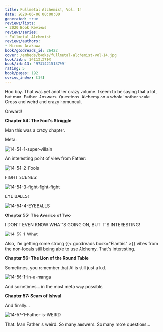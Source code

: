 ```yaml
---
title: Fullmetal Alchemist, Vol. 14
date: 2020-06-06 00:00:00
generated: true
reviews/lists:
- 2020 Book Reviews
reviews/series:
- Fullmetal Alchemist
reviews/authors:
- Hiromu Arakawa
book/goodreads_id: 26422
cover: /embeds/books/fullmetal-alchemist-vol-14.jpg
book/isbn: 142151379X
book/isbn13: '9781421513799'
rating: 5
book/pages: 192
series_index: [14]
---
```

Hoo boy. That was yet another crazy volume. I seem to be saying that a lot, but man. Father. Answers. Questions. Alchemy on a whole 'nother scale. Gross and weird and crazy homunculi.  

Onward!  

<!--more-->

 **Chapter 54: The Fool's Struggle**  

Man this was a crazy chapter.  

Meta:  

![14-54-1-super-villain](/embeds/books/attachments/14-54-1-super-villain.png)  

An interesting point of view from Father:  

![14-54-2-Fools](/embeds/books/attachments/14-54-2-fools.png)  

FIGHT SCENES:  

![14-54-3-fight-fight-fight](/embeds/books/attachments/14-54-3-fight-fight-fight.png)  

EYE BALLS!  

![14-54-4-EYEBALLS](/embeds/books/attachments/14-54-4-eyeballs.png)  

 **Chapter 55: The Avarice of Two**  

I DON'T EVEN KNOW WHAT'S GOING ON, BUT IT'S INTERESTING!  

![14-55-1-What](/embeds/books/attachments/14-55-1-what.png)  

Also, I'm getting some strong {{< goodreads book="Elantris" >}} vibes from the non-locals still being able to use Alchemy. That's interesting.  

**Chapter 56: The Lion of the Round Table**  

Sometimes, you remember that Al is still just a kid.  

![14-56-1-In-a-manga](/embeds/books/attachments/14-56-1-in-a-manga.png)  

And sometimes... in the most meta way possible.  

**Chapter 57: Scars of Ishval**  

And finally...  

![14-57-1-Father-is-WEIRD](/embeds/books/attachments/14-57-1-father-is-weird.png)  

That. Man Father is weird. So many answers. So many more questions...